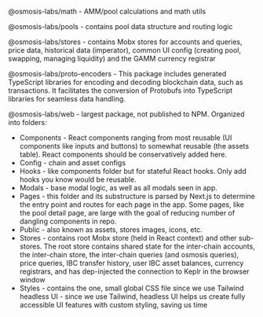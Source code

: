 @osmosis-labs/math - AMM/pool calculations and math utils

@osmosis-labs/pools - contains pool data structure and routing logic

@osmosis-labs/stores - contains Mobx stores for accounts and queries, price data, historical data (imperator), common UI config (creating pool, swapping, managing liquidity) and the GAMM currency registrar

@osmosis-labs/proto-encoders - This package includes generated TypeScript libraries for encoding and decoding blockchain data, such as transactions. It facilitates the conversion of Protobufs into TypeScript libraries for seamless data handling.

@osmosis-labs/web - largest package, not published to NPM. Organized into folders:

- Components - React components ranging from most reusable (UI components like inputs and buttons) to somewhat reusable (the assets table). React components should be conservatively added here.
- Config - chain and asset configs
- Hooks - like components folder but for stateful React hooks. Only add hooks you know would be reusable.
- Modals - base modal logic, as well as all modals seen in app.
- Pages - this folder and its substructure is parsed by Next.js to determine the entry point and routes for each page in the app. Some pages, like the pool detail page, are large with the goal of reducing number of dangling components in repo.
- Public - also known as assets, stores images, icons, etc.
- Stores - contains root Mobx store (held in React context) and other sub-stores.
  The root store contains shared state for the inter-chain accounts, the inter-chain store, the inter-chain queries (and osmosis queries), price queries, IBC transfer history, user IBC asset balances, currency registrars, and has dep-injected the connection to Keplr in the browser window
- Styles - contains the one, small global CSS file since we use Tailwind
  headless UI - since we use Tailwind, headless UI helps us create fully accessible UI features with custom styling, saving us time

